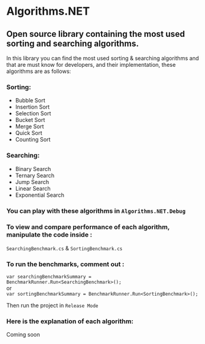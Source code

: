 # Algorithms.NET
## Open source library containing the most used sorting and searching algorithms.

In this library you can find the most used sorting & searching algorithms and that are must know for developers, and their implementation, these algorithms are as follows:

### Sorting:
- Bubble Sort
- Insertion Sort
- Selection Sort
- Bucket Sort
- Merge Sort
- Quick Sort
- Counting Sort

### Searching:
- Binary Search
- Ternary Search
- Jump Search
- Linear Search
- Exponential Search


### You can play with these algorithms in ```Algorithms.NET.Debug```

### To view and compare performance of each algorithm, manipulate the code inside :
```SearchingBenchmark.cs``` & ```SortingBenchmark.cs``` 
### To run the benchmarks, comment out :
```var searchingBenchmarkSummary = BenchmarkRunner.Run<SearchingBenchmark>();```
</br>
or 
</br>
 ```var sortingBenchmarkSummary = BenchmarkRunner.Run<SortingBenchmark>();```
 
 Then run the project in ```Release Mode```
 
 ### Here is the explanation of each algorithm: 
 Coming soon
